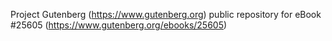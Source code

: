 Project Gutenberg (https://www.gutenberg.org) public repository for eBook #25605 (https://www.gutenberg.org/ebooks/25605)
